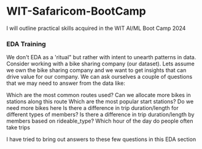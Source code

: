 # WIT-Safaricom-BootCamp
I will outline practical skills acquired in the WIT AI/ML  Boot Camp 2024

<h3>EDA Training </h3>

We don't EDA as a 'ritual" but rather with intent to unearth patterns in data.
Consider working with a bike sharing company (our dataset).
Lets assume we own the bike sharing company and we want to get insights that can drive value for our company. We can ask ourselves a couple of questions that we may need to answer from the data like:

Which are the most common routes used?
Can we allocate more bikes in stations along this route Which are the most popular start stations?
Do we need more bikes here Is there a difference in trip duration/length for different types of members?
Is there a difference in trip duration/length by members based on rideable_type?
Which hour of the day do people often take trips

I have tried to bring out answers to these few questions in this EDA section 
